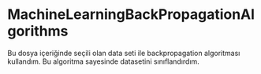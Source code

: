 # MachineLearningBackPropagationAlgorithms
Bu dosya içeriğinde seçili olan data seti ile backpropagation algoritması kullandım. Bu algoritma sayesinde datasetini sınıflandırdım.
